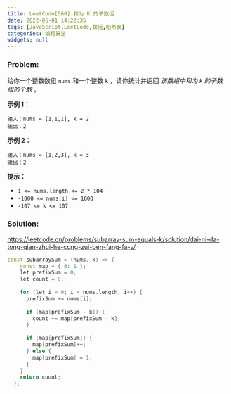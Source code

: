 ```yaml
---
title: LeetCode[560] 和为 K 的子数组
date: 2022-06-01 14:22:35
tags: [JavaScript,LeetCode,数组,哈希表]
categories: 编程算法
widgets: null
---
```


### Problem:

给你一个整数数组 `nums` 和一个整数 `k` ，请你统计并返回 *该数组中和为 `k` 的子数组的个数* 。

 

**示例 1：**

```
输入：nums = [1,1,1], k = 2
输出：2
```

**示例 2：**

```
输入：nums = [1,2,3], k = 3
输出：2
```

 

**提示：**

- `1 <= nums.length <= 2 * 104`
- `-1000 <= nums[i] <= 1000`
- `-107 <= k <= 107`


<!--more-->

### Solution:

https://leetcode.cn/problems/subarray-sum-equals-k/solution/dai-ni-da-tong-qian-zhui-he-cong-zui-ben-fang-fa-y/

```cpp
const subarraySum = (nums, k) => {
    const map = { 0: 1 };
    let prefixSum = 0;
    let count = 0;
  
    for (let i = 0; i < nums.length; i++) {
      prefixSum += nums[i];
  
      if (map[prefixSum - k]) {
        count += map[prefixSum - k];
      }
  
      if (map[prefixSum]) {
        map[prefixSum]++;
      } else {
        map[prefixSum] = 1;
      }
    }
    return count;
  };
```
